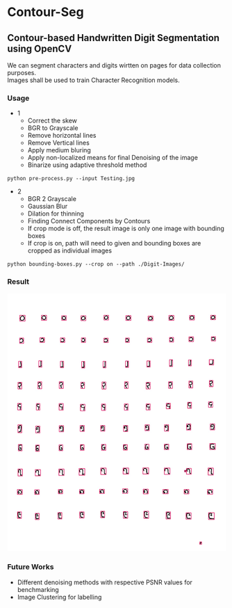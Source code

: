 # Contour-Seg
## Contour-based Handwritten Digit Segmentation using OpenCV

We can segment characters and digits wirtten on pages for data collection purposes.
<br />
Images shall be used to train Character Recognition models.

### Usage
- 1 
  - Correct the skew 
  - BGR to Grayscale
  - Remove horizontal lines
  - Remove Vertical lines
  - Apply medium bluring
  - Apply non-localized means for final Denoising of the image
  - Binarize using adaptive threshold method
```text
python pre-process.py --input Testing.jpg
```

- 2 
  - BGR 2 Grayscale
  - Gaussian Blur
  - Dilation for thinning
  - Finding Connect Components by Contours
  - If crop mode is off, the result image is only one image with bounding boxes 
  - If crop is on, path will need to given and bounding boxes are cropped as individual images

```text
python bounding-boxes.py --crop on --path ./Digit-Images/
```

### Result

![This is bounding boxes](box.jpg)

### Future Works
- Different denoising methods with respective PSNR values for benchmarking
- Image Clustering for labelling
